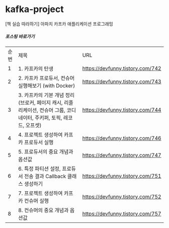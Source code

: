 # kafka-project
[책 실습 따라하기] 아파치 카프카 애플리케이션 프로그래밍

##### 포스팅 바로가기
| | | |
|-|-|-|
|순번|제목|URL|
|1|1. 카프카의 탄생|https://devfunny.tistory.com/742|
|2|2. 카프카 프로듀서, 컨슈머 실행해보기 (with Docker)|https://devfunny.tistory.com/743|
|3|3. 카프카의 기본 개념 정리 (브로커, 페이지 캐시, 리플리케이션, 컨슈머 그룹, 코디네이터, 주키퍼, 토픽, 레코드, 오프셋)|https://devfunny.tistory.com/744|
|4|4. 프로젝트 생성하여 카프카 프로듀서 실행|https://devfunny.tistory.com/746|
|5|5. 프로듀서의 중요 개념과 옵션값|https://devfunny.tistory.com/747|
|6|6. 특정 파티션 설정, 프로듀서 전송 결과 Callback 클래스 생성하기|https://devfunny.tistory.com/751|
|7|7. 프로젝트 생성하여 카프카 컨슈머 실행|https://devfunny.tistory.com/752|
|8|8. 컨슈머의 중요 개념과 옵션값|https://devfunny.tistory.com/757|
